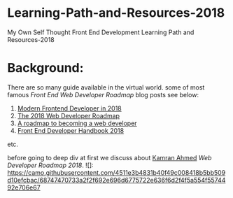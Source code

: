 # Learning-Path-and-Resources-2018
My Own Self Thought Front End Development Learning Path and Resources-2018

# Background:
There are so many guide available in the virtual world. some of most famous *Front End Web Developer Roadmap* blog posts see below:

1. [Modern Frontend Developer in 2018](https://medium.com/tech-tajawal/modern-frontend-developer-in-2018-4c2072fa2b9c)
2. [The 2018 Web Developer Roadmap](https://codeburst.io/the-2018-web-developer-roadmap-826b1b806e8d)
3. [A roadmap to becoming a web developer](https://medium.freecodecamp.org/a-roadmap-to-becoming-a-web-developer-in-2017-b6ac3dddd0cf)
4. [Front End Developer Handbook 2018](https://frontendmasters.com/books/front-end-handbook/2018/)

etc.

before going to deep div at first we discuss about [Kamran Ahmed](https://github.com/kamranahmedse) *Web Developer Roadmap 2018*.
![]: https://camo.githubusercontent.com/4511e3b4831b40f49c008418b5bb509d10efcbac/68747470733a2f2f692e696d6775722e636f6d2f4f5a554f5574492e706e67
